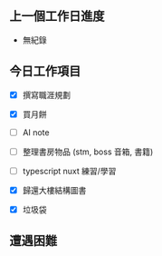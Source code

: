 
## 上一個工作日進度
- 無紀錄



## 今日工作項目
- [x] 撰寫職涯規劃
- [x] 買月餅
- [ ] AI note
- [ ] 整理書房物品 (stm, boss 音箱, 書籍)
- [ ] typescript nuxt 練習/學習
- [x] 歸還大樓結構圖書
- [x] 垃圾袋


## 遭遇困難


